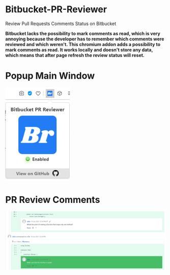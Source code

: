 # Bitbucket-PR-Reviewer
Review Pull Requests Comments Status on Bitbucket

**Bitbucket lacks the possibility to mark comments as read, which is very annoying because the developer has to remember which comments were reviewed and which weren't.
This chromium addon adds a possibility to mark comments as read. It works locally and doesn't store any data, which means that after page refresh the review status will reset.**

# Popup Main Window
![Popup](Popup.png)

# PR Review Comments 
![PrReview](PrReview.png)
